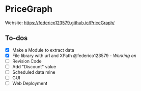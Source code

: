 # PriceGraph
Website: https://federico123579.github.io/PriceGraph/
## To-dos
- [X] Make a Module to extract data
- [X] File library with url and XPath @federico123579 - *Working on*
- [ ] Revision Code
- [ ] Add "Discount" value
- [ ] Scheduled data mine
- [ ] GUI
- [ ] Web Deployment
